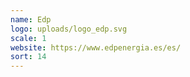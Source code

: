```yaml
---
name: Edp
logo: uploads/logo_edp.svg
scale: 1
website: https://www.edpenergia.es/es/
sort: 14
---
```

